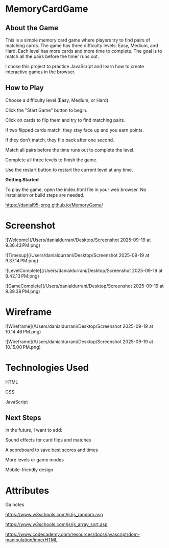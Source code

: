# MemoryCardGame

## About the Game

This is a simple memory card game where players try to find pairs of matching cards. The game has three difficulty levels: Easy, Medium, and Hard. Each level has more cards and more time to complete. The goal is to match all the pairs before the timer runs out.

I chose this project to practice JavaScript and learn how to create interactive games in the browser.

## How to Play

Choose a difficulty level (Easy, Medium, or Hard).

Click the "Start Game" button to begin.

Click on cards to flip them and try to find matching pairs.

If two flipped cards match, they stay face up and you earn points.

If they don’t match, they flip back after one second.

Match all pairs before the time runs out to complete the level.

Complete all three levels to finish the game.

Use the restart button to restart the current level at any time.

**Getting Started**

To play the game, open the index.html file in your web browser. No installation or build steps are needed.

https://danial95-prog.github.io/MemoryGame/


# Screenshot
![Welcome](/Users/danialdurrani/Desktop/Screenshot 2025-09-19 at 9.36.43 PM.png)  


![Timesup](/Users/danialdurrani/Desktop/Screenshot 2025-09-19 at 9.37.14 PM.png)  


![LevelComplete](/Users/danialdurrani/Desktop/Screenshot 2025-09-19 at 9.42.13 PM.png)  


![GameComplete](/Users/danialdurrani/Desktop/Screenshot 2025-09-19 at 9.39.38 PM.png)  

# Wireframe
![Wireframe](/Users/danialdurrani/Desktop/Screenshot 2025-09-19 at 10.14.46 PM.png) 




![Wireframe](/Users/danialdurrani/Desktop/Screenshot 2025-09-19 at 10.15.00 PM.png) 





# Technologies Used

HTML

CSS

JavaScript

## Next Steps

In the future, I want to add:

Sound effects for card flips and matches

A scoreboard to save best scores and times

More levels or game modes

Mobile-friendly design


# Attributes
 Ga notes

 https://www.w3schools.com/js/js_random.asp

 https://www.w3schools.com/js/js_array_sort.asp

 https://www.codecademy.com/resources/docs/javascript/dom-manipulation/innerHTML
